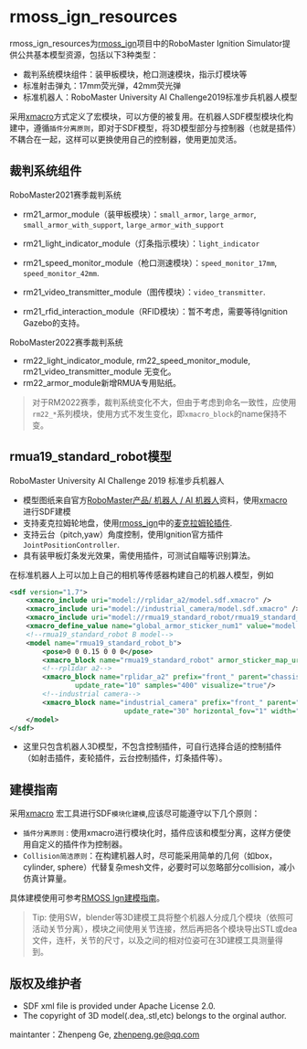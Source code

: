 # rmoss_ign_resources

rmoss_ign_resources为[rmoss_ign](https://github.com/robomaster-oss/rmoss_ign)项目中的RoboMaster Ignition Simulator提供公共基本模型资源，包括以下3种类型：

* 裁判系统模块组件：装甲板模块，枪口测速模块，指示灯模块等
* 标准射击弹丸：17mm荧光弹，42mm荧光弹
* 标准机器人：RoboMaster University AI Challenge2019标准步兵机器人模型

采用[xmacro](https://github.com/gezp/xmacro)方式定义了宏模块，可以方便的被复用。在机器人SDF模型模块化构建中，遵循`插件分离原则`，即对于SDF模型，将3D模型部分与控制器（也就是插件）不耦合在一起，这样可以更换使用自己的控制器，使用更加灵活。

## 裁判系统组件

RoboMaster2021赛季裁判系统

* rm21_armor_module（装甲板模块）：`small_armor`, `large_armor`, `small_armor_with_support`, `large_armor_with_support`
* rm21_light_indicator_module（灯条指示模块）：`light_indicator` 
* rm21_speed_monitor_module（枪口测速模块）：`speed_monitor_17mm`, `speed_monitor_42mm`.

* rm21_video_transmitter_module（图传模块）：`video_transmitter`.

* rm21_rfid_interaction_module（RFID模块）：暂不考虑，需要等待Ignition Gazebo的支持。

RoboMaster2022赛季裁判系统

* rm22_light_indicator_module, rm22_speed_monitor_module, rm21_video_transmitter_module 无变化。
* rm22_armor_module新增RMUA专用贴纸。

> 对于RM2022赛季，裁判系统变化不大，但由于考虑到命名一致性，应使用`rm22_*`系列模块，使用方式不发生变化，即`xmacro_block`的name保持不变。

## rmua19_standard_robot模型

RoboMaster University AI Challenge 2019 标准步兵机器人

 * 模型图纸来自官方[RoboMaster产品/ 机器人 / AI 机器人](https://www.robomaster.com/zh-CN/products/components/detail/1839)资料，使用[xmacro](https://github.com/gezp/xmacro) 进行SDF建模
 * 支持麦克拉姆轮地盘，使用[rmoss_ign](https://github.com/robomaster-oss/rmoss_ign)中的[麦克拉姆轮插件](https://github.com/robomaster-oss/rmoss_ign/tree/main/rmoss_ign_plugins/src/mecanum_drive2).
 * 支持云台（pitch,yaw）角度控制，使用Ignition官方插件`JointPositionController`.
 * 具有装甲板灯条发光效果，需使用插件，可测试自瞄等识别算法。

在标准机器人上可以加上自己的相机等传感器构建自己的机器人模型，例如

```xml
<sdf version="1.7">   
	<xmacro_include uri="model://rplidar_a2/model.sdf.xmacro" />
    <xmacro_include uri="model://industrial_camera/model.sdf.xmacro" />
    <xmacro_include uri="model://rmua19_standard_robot/rmua19_standard_robot.def.xmacro" />
	<xmacro_define_value name="global_armor_sticker_num1" value="model://rm21_armor_module/materials/textures/armor_sticker_num1.png" />
    <!--rmua19_standard_robot B model-->
    <model name="rmua19_standard_robot_b">
        <pose>0 0 0.15 0 0 0</pose>
        <xmacro_block name="rmua19_standard_robot" armor_sticker_map_uri="${armor_sticker_map_uri}"/>
        <!--rplidar a2-->
        <xmacro_block name="rplidar_a2" prefix="front_" parent="chassis" pose="0.155 0 0.1 0 0 0"
                update_rate="10" samples="400" visualize="true"/>
        <!--industrial camera-->
        <xmacro_block name="industrial_camera" prefix="front_" parent="gimbal_pitch" pose="0.1 0 0.045 0 0 0"
                            update_rate="30" horizontal_fov="1" width="640" height="480"/>
    </model>
</sdf>
```

* 这里只包含机器人3D模型，不包含控制插件，可自行选择合适的控制插件（如射击插件，麦轮插件，云台控制插件，灯条插件等）。

## 建模指南

采用[xmacro](https://github.com/gezp/xmacro) 宏工具进行SDF`模块化建模`,应该尽可能遵守以下几个原则：

* `插件分离原则` : 使用xmacro进行模块化时，插件应该和模型分离，这样方便使用自定义的插件作为控制器。
* `Collision简洁原则`：在构建机器人<collision>时，尽可能采用简单的几何（如box，cylinder, sphere）代替复杂mesh文件，必要时可以忽略部分collision，减小仿真计算量。

具体建模使用可参考[RMOSS Ign建模指南](https://robomaster-oss.github.io/rmoss_tutorials/#/developer_guides/rmoss_ign_modeling)。

> Tip: 使用SW，blender等3D建模工具将整个机器人分成几个模块（依照可活动关节分离），模块之间使用关节连接，然后再把各个模块导出STL或dea文件，连杆，关节的尺寸，以及之间的相对位姿可在3D建模工具测量得到。

## 版权及维护者

* SDF xml file is provided under Apache License 2.0.
* The copyright of 3D model(.dea,.stl,etc) belongs to the orginal author.

maintanter：Zhenpeng Ge, zhenpeng.ge@qq.com

